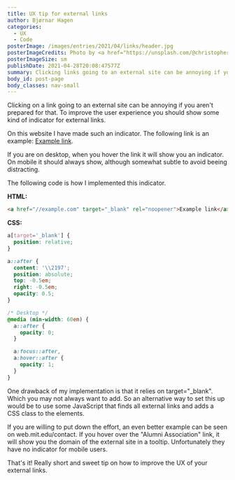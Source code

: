 ```yaml
---
title: UX tip for external links
author: Bjørnar Hagen
categories:
  - UX
  - Code
posterImage: /images/entries/2021/04/links/header.jpg
posterImageCredits: Photo by <a href="https://unsplash.com/@christopher__burns">Christopher Burns</a>
posterImageSize: sm
publishDate: 2021-04-28T20:08:47577Z
summary: Clicking links going to an external site can be annoying if you aren't prepared for that. To improve the user experience you should show some kind of indicator for external links.
body_id: post-page
body_classes: nav-small
---
```


Clicking on a link going to an external site can be annoying if you aren't prepared for that. To improve the user experience you should show some kind of indicator for external links.

On this website I have made such an indicator. The following link is an example:
<a href="//example.com" target="_blank" rel="noopener">Example link</a>.

If you are on desktop, when you hover the link it will show you an indicator. On mobile it should always show, although somewhat subtle to avoid beeing distracting.

The following code is how I implemented this indicator.

**HTML:**

```html
<a href="//example.com" target="_blank" rel="noopener">Example link</a>
```

**CSS:**

```css
a[target='_blank'] {
  position: relative;
}

a::after {
  content: '\\2197';
  position: absolute;
  top: -0.5em;
  right: -0.5em;
  opacity: 0.5;
}

/* Desktop */
@media (min-width: 60em) {
  a::after {
    opacity: 0;
  }

  a:focus::after,
  a:hover::after {
    opacity: 1;
  }
}
```

One drawback of my implementation is that it relies on target="\_blank". Which you may not always want to add. So an alternative way to set this up would be to use some JavaScript that finds all external links and adds a CSS class to the elements.

If you are willing to put down the effort, an even better example can be seen on web.mit.edu/contact. If you hover over the "Alumni Association" link, it will show you the domain of the external site in a tooltip. Unfortunately they have no indicator for mobile users.

That's it! Really short and sweet tip on how to improve the UX of your external links.

